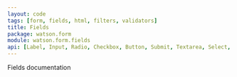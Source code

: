 ```yaml
---
layout: code
tags: [form, fields, html, filters, validators]
title: Fields
package: watson.form
module: watson.form.fields
api: [Label, Input, Radio, Checkbox, Button, Submit, Textarea, Select, Text, Date, Email, Hidden, Csrf, Password, File]
---
```


Fields documentation